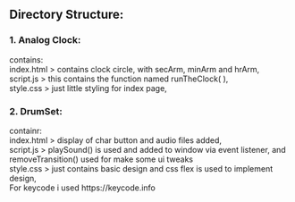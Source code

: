 <h2>Directory Structure:</h2>

<h3>1. Analog Clock:</h3>
	contains:<br>
		index.html > contains clock circle, with secArm, minArm and hrArm,<br>
		script.js > this contains the function named runTheClock( ),<br>
		style.css > just little styling for index page,

<h3>2. DrumSet:</h3>
	containr:<br>
		index.html > display of char button and audio files added,<br>
		script.js > playSound() is used and added to window via event listener, and removeTransition() used for make some ui tweaks<br>
		style.css > just contains basic design and css flex is used to implement design,<br>
		For keycode i used https://keycode.info			


	
